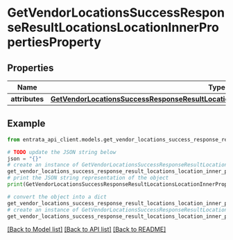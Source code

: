 # GetVendorLocationsSuccessResponseResultLocationsLocationInnerPropertiesProperty


## Properties

Name | Type | Description | Notes
------------ | ------------- | ------------- | -------------
**attributes** | [**GetVendorLocationsSuccessResponseResultLocationsLocationInnerPropertiesPropertyAttributes**](GetVendorLocationsSuccessResponseResultLocationsLocationInnerPropertiesPropertyAttributes.md) |  | 

## Example

```python
from entrata_api_client.models.get_vendor_locations_success_response_result_locations_location_inner_properties_property import GetVendorLocationsSuccessResponseResultLocationsLocationInnerPropertiesProperty

# TODO update the JSON string below
json = "{}"
# create an instance of GetVendorLocationsSuccessResponseResultLocationsLocationInnerPropertiesProperty from a JSON string
get_vendor_locations_success_response_result_locations_location_inner_properties_property_instance = GetVendorLocationsSuccessResponseResultLocationsLocationInnerPropertiesProperty.from_json(json)
# print the JSON string representation of the object
print(GetVendorLocationsSuccessResponseResultLocationsLocationInnerPropertiesProperty.to_json())

# convert the object into a dict
get_vendor_locations_success_response_result_locations_location_inner_properties_property_dict = get_vendor_locations_success_response_result_locations_location_inner_properties_property_instance.to_dict()
# create an instance of GetVendorLocationsSuccessResponseResultLocationsLocationInnerPropertiesProperty from a dict
get_vendor_locations_success_response_result_locations_location_inner_properties_property_from_dict = GetVendorLocationsSuccessResponseResultLocationsLocationInnerPropertiesProperty.from_dict(get_vendor_locations_success_response_result_locations_location_inner_properties_property_dict)
```
[[Back to Model list]](../README.md#documentation-for-models) [[Back to API list]](../README.md#documentation-for-api-endpoints) [[Back to README]](../README.md)


